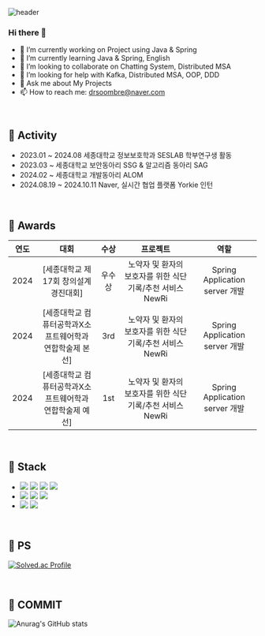 ![header](https://capsule-render.vercel.app/api?type=Waving&height=200&color=gradient&text=Sum_i)

### Hi there 👋
- 🔭 I’m currently working on Project using Java & Spring
- 🌱 I’m currently learning Java & Spring, English
- 👯 I’m looking to collaborate on Chatting System, Distributed MSA 
- 🤔 I’m looking for help with Kafka, Distributed MSA, OOP, DDD 
- 💬 Ask me about My Projects
- 📫 How to reach me: drsoombre@naver.com

<br>

## 📌 Activity
- 2023.01 ~ 2024.08 세종대학교 정보보호학과 SESLAB 학부연구생 활동
- 2023.03 ~ 세종대학교 보안동아리 SSG & 알고리즘 동아리 SAG
- 2024.02 ~ 세종대학교 개발동아리 ALOM
- 2024.08.19 ~ 2024.10.11 Naver, 실시간 협업 플랫폼 Yorkie 인턴
<br>

## 📌 Awards
| 연도 | 대회 | 수상 | 프로젝트 | 역할 |
| :--: | :--: | :--: | :--: | :--: |
| 2024 | [세종대학교 제17회 창의설계경진대회] |  우수상  | 노약자 및 환자의 보호자를 위한 식단 기록/추천 서비스 NewRi | Spring Application server 개발 |
| 2024 | [세종대학교 컴퓨터공학과X소프트웨어학과 연합학술제 본선] |  3rd  | 노약자 및 환자의 보호자를 위한 식단 기록/추천 서비스 NewRi | Spring Application server 개발 |
| 2024 | [세종대학교 컴퓨터공학과X소프트웨어학과 연합학술제 예선] |  1st  | 노약자 및 환자의 보호자를 위한 식단 기록/추천 서비스 NewRi | Spring Application server 개발 |
<br>

## 📌 Stack

- <img src="https://img.shields.io/badge/JAVA-007396?style=flat-square&logo=java&logoColor=white"/>
  <img src="https://img.shields.io/badge/spring-6DB33F?style=flat-square&logo=spring&logoColor=white"/>
  <img src="https://img.shields.io/badge/C-A8B9CC?style=flat-square&logo=C&logoColor=white"/>
  <img src="https://img.shields.io/badge/Python-3776AB?style=flat-square&logo=Python&logoColor=white">

- <img src="https://img.shields.io/badge/MySQL-4479A1?style=flat-square&logo=MySQL&logoColor=white"/>
  <img src="https://img.shields.io/badge/ORACLE-F80000?style=flat-square&logo=oracle&logoColor=white"/>
  <img src="https://img.shields.io/badge/postgres-%23316192.svg?style=for-the-badge&logo=postgresql&logoColor=white"/>
- <img src="https://img.shields.io/badge/Git-F05032?style=flat-square&logo=git&logoColor=white"/>
  <img src="https://img.shields.io/badge/Postman-FF6C37?style=flat-square&logo=Postman&logoColor=white"/>

<br>

## 📌 PS
[![Solved.ac Profile](http://mazassumnida.wtf/api/v2/generate_badge?boj=julysummerdoyou)](https://solved.ac/julysummerdoyou/)

<br>

## 📌 COMMIT
![Anurag's GitHub stats](https://github-readme-stats.vercel.app/api?username=sigmaith&theme=one_dark_pro&show_icons=true&theme=radical)
